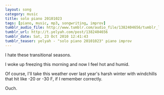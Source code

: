 ```yaml
---
layout: song
category: music
title: solo piano 20101023
tags: [piano, music, mp3, songwriting, improv]
tumblr_audio_file: http://www.tumblr.com/audio_file/1382404656/tumblr_lar7tjGHUj1qzo4ep
tumblr_url: http://t.yelyah.com/post/1382404656
tumblr_date: Sat, 23 Oct 2010 12:41:43
tumblr_teaser: yelyah - "solo piano 20101023" piano improv
---
```

I hate these transitional seasons.

I woke up freezing this morning and now I feel hot and humid.

Of course, I'll take this weather over last year's harsh winter with windchills that hit like -20 or -30 F, if I remember correctly.

Ouch.
